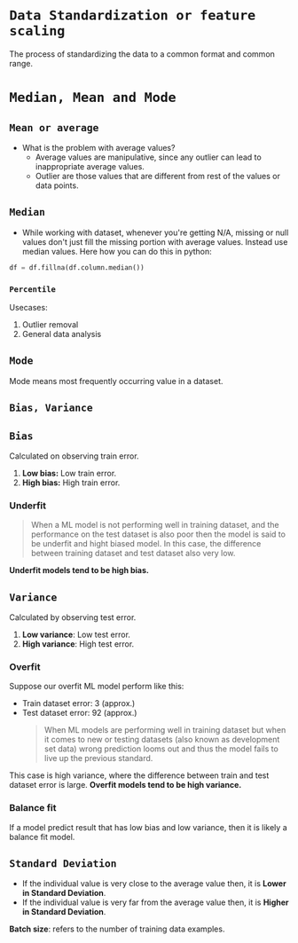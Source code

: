 # **`Data Standardization or feature scaling`**

The process of standardizing the data to a common format and common range.

# **`Median, Mean and Mode`**

## **`Mean or average`**

-   What is the problem with average values?
    -   Average values are manipulative, since any outlier can lead to inappropriate average values.
    -   Outlier are those values that are different from rest of the values or data points.

## **`Median`**

-   While working with dataset, whenever you're getting N/A, missing or null values don't just fill the missing portion with average values. Instead use median values. Here how you can do this in python:

```python
df = df.fillna(df.column.median())
```

### **`Percentile`**

Usecases:

1. Outlier removal
2. General data analysis

## **`Mode`**

Mode means most frequently occurring value in a dataset.

## **`Bias, Variance`**

## **`Bias`**

Calculated on observing train error.

1. **Low bias:** Low train error.
2. **High bias:** High train error.

### Underfit

> When a ML model is not performing well in training dataset, and the performance on the test dataset is also poor then the model is said to be underfit and hight biased model. In this case, the difference between training dataset and test dataset also very low.

**Underfit models tend to be high bias.**

## **`Variance`**

Calculated by observing test error.

1. **Low variance**: Low test error.
2. **High variance**: High test error.

### Overfit

Suppose our overfit ML model perform like this:

-   Train dataset error: 3 (approx.)
-   Test dataset error: 92 (approx.)
    > When ML models are performing well in training dataset but when it comes to new or testing datasets (also known as development set data) wrong prediction looms out and thus the model fails to live up the previous standard.

This case is high variance, where the difference between train and test dataset error is large. **Overfit models tend to be high variance.**

### Balance fit

If a model predict result that has low bias and low variance, then it is likely a balance fit model.

## **`Standard Deviation`**

-   If the individual value is very close to the average value then, it is **Lower in Standard Deviation**.
-   If the individual value is very far from the average value then, it is **Higher in Standard Deviation**.

**Batch size**: refers to the number of training data examples.
